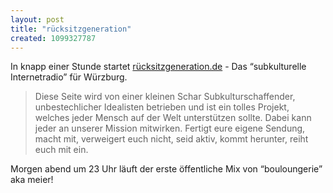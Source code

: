 ```yaml
---
layout: post
title: "rücksitzgeneration"
created: 1099327787
---
```

In knapp einer Stunde startet [rücksitzgeneration.de][] - Das
“subkulturelle Internetradio” für Würzburg.

> Diese Seite wird von einer kleinen Schar Subkulturschaffender,
> unbestechlicher Idealisten betrieben und ist ein tolles Projekt,
> welches jeder Mensch auf der Welt unterstützen sollte. Dabei kann
> jeder an unserer Mission mitwirken. Fertigt eure eigene Sendung, macht
> mit, verweigert euch nicht, seid aktiv, kommt herunter, reiht euch mit
> ein.

Morgen abend um 23 Uhr läuft der erste öffentliche Mix von
“bouloungerie” aka meier!

  [rücksitzgeneration.de]: http://ruecksitzgeneration.de/
